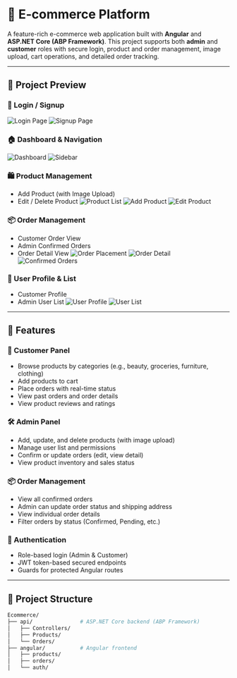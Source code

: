 # 🛒 E-commerce Platform

A feature-rich e-commerce web application built with **Angular** and **ASP.NET Core (ABP Framework)**. This project supports both **admin** and **customer** roles with secure login, product and order management, image upload, cart operations, and detailed order tracking.

---

## 📸 Project Preview

### 🔐 Login / Signup
![Login Page](https://github.com/shadr862/Ecommerce/blob/main/images/login.PNG)
![Signup Page](https://github.com/shadr862/Ecommerce/blob/main/images/signup.PNG)

### 🏠 Dashboard & Navigation
![Dashboard](https://github.com/shadr862/Ecommerce/blob/main/images/dashboard.PNG)
![Sidebar](https://github.com/shadr862/Ecommerce/blob/main/images/sidebar.PNG)

### 🛍️ Product Management
- Add Product (with Image Upload)
- Edit / Delete Product
![Product List](https://github.com/shadr862/Ecommerce/blob/main/images/product-list.PNG)
![Add Product](https://github.com/shadr862/Ecommerce/blob/main/images/add-product.PNG)
![Edit Product](https://github.com/shadr862/Ecommerce/blob/main/images/edit-produc.PNG)

### 📦 Order Management
- Customer Order View
- Admin Confirmed Orders
- Order Detail View
![Order Placement](https://github.com/shadr862/Ecommerce/blob/main/images/order-placement.PNG)
![Order Detail](https://github.com/shadr862/Ecommerce/blob/main/images/order-detail.PNG)
![Confirmed Orders](https://github.com/shadr862/Ecommerce/blob/main/images/confirmed-orders.PNG)

### 👤 User Profile & List
- Customer Profile
- Admin User List
![User Profile](https://github.com/shadr862/Ecommerce/blob/main/images/user-profile.PNG)
![User List](https://github.com/shadr862/Ecommerce/blob/main/images/user-list.PNG)

---

## 🚀 Features

### 👤 Customer Panel

- Browse products by categories (e.g., beauty, groceries, furniture, clothing)
- Add products to cart
- Place orders with real-time status
- View past orders and order details
- View product reviews and ratings

### 🛠️ Admin Panel

- Add, update, and delete products (with image upload)
- Manage user list and permissions
- Confirm or update orders (edit, view detail)
- View product inventory and sales status

### 📦 Order Management

- View all confirmed orders
- Admin can update order status and shipping address
- View individual order details
- Filter orders by status (Confirmed, Pending, etc.)

### 🔐 Authentication

- Role-based login (Admin & Customer)
- JWT token-based secured endpoints
- Guards for protected Angular routes

---

## 📂 Project Structure

```bash
Ecommerce/
├── api/               # ASP.NET Core backend (ABP Framework)
│   ├── Controllers/
│   ├── Products/
│   └── Orders/
├── angular/           # Angular frontend
│   ├── products/
│   ├── orders/
│   └── auth/
